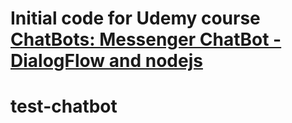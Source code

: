 # Initial code for Udemy course [ChatBots: Messenger ChatBot - DialogFlow and nodejs](https://www.udemy.com/chatbots/?couponCode=GITHUB)


# test-chatbot

